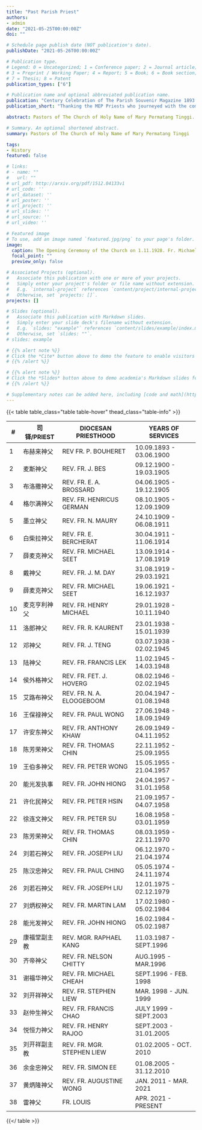 ```yaml
---
title: "Past Parish Priest"
authors:
- admin
date: "2021-05-25T00:00:00Z"
doi: ""

# Schedule page publish date (NOT publication's date).
publishDate: "2021-05-26T00:00:00Z"

# Publication type.
# Legend: 0 = Uncategorized; 1 = Conference paper; 2 = Journal article;
# 3 = Preprint / Working Paper; 4 = Report; 5 = Book; 6 = Book section;
# 7 = Thesis; 8 = Patent
publication_types: ["6"]

# Publication name and optional abbreviated publication name.
publication: "Century Celebration of The Parish Souvenir Magazine 1893 - 1993"
publication_short: "Thanking the MEP Priests who journeyed with the community of Permatang Tinggi from 1893 until present day."

abstract: Pastors of The Church of Holy Name of Mary Permatang Tinggi. Thanking the MEP Priests who journeyed with the community of Permatang Tinggi from 1893 until present day.

# Summary. An optional shortened abstract.
summary: Pastors of The Church of Holy Name of Mary Permatang Tinggi

tags:
- History
featured: false

# links:
# - name: ""
#   url: ""
# url_pdf: http://arxiv.org/pdf/1512.04133v1
# url_code: ''
# url_dataset: ''
# url_poster: ''
# url_project: ''
# url_slides: ''
# url_source: ''
# url_video: ''

# Featured image
# To use, add an image named `featured.jpg/png` to your page's folder.
image:
  caption: The Opening Ceremony of the Church on 1.11.1928. Fr. Michael Seet, Bishop Dovals, some Priest and all Parishioners, in front of the newly built and blessed Church, Permatang Tinggi
  focal_point: ""
  preview_only: false

# Associated Projects (optional).
#   Associate this publication with one or more of your projects.
#   Simply enter your project's folder or file name without extension.
#   E.g. `internal-project` references `content/project/internal-project/index.md`.
#   Otherwise, set `projects: []`.
projects: []

# Slides (optional).
#   Associate this publication with Markdown slides.
#   Simply enter your slide deck's filename without extension.
#   E.g. `slides: "example"` references `content/slides/example/index.md`.
#   Otherwise, set `slides: ""`.
# slides: example

# {{% alert note %}}
# Click the *Cite* button above to demo the feature to enable visitors to import publication metadata into their reference management software.
# {{% /alert %}}

# {{% alert note %}}
# Click the *Slides* button above to demo academia's Markdown slides feature.
# {{% /alert %}}

# Supplementary notes can be added here, including [code and math](https://sourcethemes.com/academic/docs/writing-markdown-latex/).
---
```


{{< table table_class="table table-hover" thead_class="table-info" >}}

| # | 司铎/PRIEST | DIOCESAN PRIESTHOOD | YEARS OF SERVICES |
|---|-----|---------|------------------|
| 1 | 布赫来神父 | REV FR. P. BOUHERET | 10.09.1893 - 03.06.1900 |
| 2 | 麦斯神父 | REV. FR. J. BES | 09.12.1900 - 19.03.1905|
| 3 | 布洛撒神父 | REV. FR. E. A. BROSSARD | 04.06.1905 - 19.12.1905 |
| 4 | 格尔满神父 | REV. FR. HENRICUS GERMAN | 08.10.1905 - 12.09.1909 |
| 5 | 墨立神父 | REV. FR. N. MAURY | 24.10.1909 - 06.08.1911 |
| 6 | 白柴拉神父 | REV. FR. E. BERCHERAT | 30.04.1911 - 11.06.1914 |
| 7 | 薛麦克神父 | REV. FR. MICHAEL SEET | 13.09.1914 - 17.08.1919 |
| 8 | 戴神父 | REV. FR. J. M. DAY | 31.08.1919 - 29.03.1921 |
| 9 | 薛麦克神父 | REV. FR. MICHAEL SEET | 19.06.1921 - 16.12.1937 |
| 10 | 麦克亨利神父 | REV. FR. HENRY MICHAEL | 29.01.1928 - 10.11.1940 |
| 11 | 洛郎神父 | REV. FR. R. KAURENT | 23.01.1938 - 15.01.1939 |
| 12 | 邓神父 | REV. FR. J. TENG | 03.07.1938 - 02.02.1945 |
| 13 | 陆神父 | REV. FR. FRANCIS LEK | 11.02.1945 - 14.03.1948 |
| 14 | 侯外格神父 | REV. FR. FET. J. HOVERG | 08.02.1946 - 02.02.1945 |
| 15 | 艾路布神父 | REV. FR. N. A. ELOOGEBOOM | 20.04.1947 - 01.08.1948 |
| 16 | 王保禄神父 | REV. FR. PAUL WONG | 27.06.1948 - 18.09.1949 |
| 17 | 许安东神父 | REV. FR. ANTHONY KHAW | 26.09.1949 - 04.11.1952 |
| 18 | 陈芳荣神父 | REV. FR. THOMAS CHIN | 22.11.1952 - 25.09.1955 |
| 19 | 王伯多神父 | REV. FR. PETER WONG | 15.05.1955 - 21.04.1957 |
| 20 | 能光发执事 | REV. FR. JOHN HIONG | 24.04.1957 - 31.01.1958 |
| 21 | 许化民神父 | REV. FR. PETER HSIN | 21.09.1957 - 04.07.1958 |
| 22 | 徐连文神父 | REV. FR. PETER SU | 16.08.1958 - 03.01.1959 |
| 23 | 陈芳荣神父 | REV. FR. THOMAS CHIN | 08.03.1959 - 22.11.1970 |
| 24 | 刘若石神父 | REV. FR. JOSEPH LIU | 06.12.1970 - 21.04.1974 |
| 25 | 陈汉忠神父 | REV. FR. PAUL CHING | 05.05.1974 - 24.11.1974 |
| 26 | 刘若石神父 | REV. FR. JOSEPH LIU | 12.01.1975 - 02.12.1979 |
| 27 | 刘炳权神父 | REV. FR. MARTIN LAM | 17.02.1980 - 05.02.1984 |
| 28 | 能光发神父 | REV. FR. JOHN HIONG | 16.02.1984 - 05.02.1987 |
| 29 | 康福堂副主教 | REV. MGR. RAPHAEL KANG | 11.03.1987 - SEPT.1996 |
| 30 | 齐帝神父 | REV. FR. NELSON CHITTY | AUG.1995 - MAR.1996 |
| 31 | 谢福华神父 | REV. FR. MICHAEL CHEAH | SEPT.1996 - FEB. 1998 |
| 32 | 刘开祥神父 | REV. FR. STEPHEN LIEW | MAR. 1998 - JUN. 1999 |
| 33 | 赵仲生神父 | REV. FR. FRANCIS CHAO | JULY 1999 - SEPT.2003 |
| 34 | 悦恒力神父 | REV. FR. HENRY RAJOO | SEPT.2003 - 31.01.2005 |
| 35 | 刘开祥副主教 | REV. FR. MGR. STEPHEN LIEW | 01.02.2005 - OCT. 2010 |
| 36 | 余金忠神父 | REV. FR. SIMON EE | 01.08.2005 - 31.12.2010 |
| 37 | 黄炳隆神父 | REV. FR. AUGUSTINE WONG | JAN. 2011 - MAR. 2021 |
| 38 |  雷神父 | FR. LOUIS | APR. 2021 - PRESENT |

{{</ table >}}
